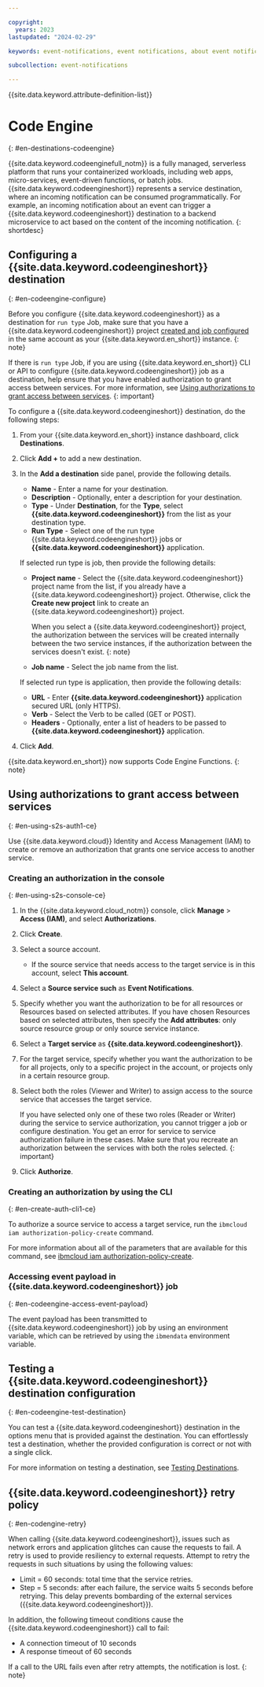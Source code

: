 ```yaml
---

copyright:
  years: 2023
lastupdated: "2024-02-29"

keywords: event-notifications, event notifications, about event notifications, destinations, code engine

subcollection: event-notifications

---
```


{{site.data.keyword.attribute-definition-list}}

# Code Engine
{: #en-destinations-codeengine}

{{site.data.keyword.codeenginefull_notm}} is a fully managed, serverless platform that runs your containerized workloads, including web apps, micro-services, event-driven functions, or batch jobs. {{site.data.keyword.codeengineshort}} represents a service destination, where an incoming notification can be consumed programmatically. For example, an incoming notification about an event can trigger a {{site.data.keyword.codeengineshort}} destination to a backend microservice to act based on the content of the incoming notification.
{: shortdesc}

## Configuring a {{site.data.keyword.codeengineshort}} destination
{: #en-codeengine-configure}

Before you configure {{site.data.keyword.codeengineshort}} as a destination for `run type` Job, make sure that you have a {{site.data.keyword.codeengineshort}} project [created and job configured](https://cloud.ibm.com/codeengine/projects) in the same account as your {{site.data.keyword.en_short}} instance.
{: note}

If there is `run type` Job, if you are using {{site.data.keyword.en_short}} CLI or API to configure {{site.data.keyword.codeengineshort}} job as a destination, help ensure that you have enabled authorization to grant access between services. For more information, see [Using authorizations to grant access between services](#en-using-s2s-auth1-ce).
{: important}

To configure a {{site.data.keyword.codeengineshort}} destination, do the following steps:

1. From your {{site.data.keyword.en_short}} instance dashboard, click **Destinations**.

1. Click **Add +** to add a new destination.

1. In the **Add a destination** side panel, provide the following details.

    - **Name** - Enter a name for your destination.
    - **Description** - Optionally, enter a description for your destination.
    - **Type** - Under **Destination**, for the **Type**, select **{{site.data.keyword.codeengineshort}}** from the list as your destination type.
    - **Run Type** - Select one of the run type {{site.data.keyword.codeengineshort}} jobs or **{{site.data.keyword.codeengineshort}}** application.
    
    If selected run type is job, then provide the following details:
    - **Project name** - Select the {{site.data.keyword.codeengineshort}} project name from the list, if you already have a {{site.data.keyword.codeengineshort}} project. Otherwise, click the **Create new project** link to create an {{site.data.keyword.codeengineshort}} project.

        When you select a {{site.data.keyword.codeengineshort}} project, the authorization between the services will be created internally between the two service instances, if the authorization between the services doesn't exist.
        {: note}

    - **Job name** - Select the job name from the list.

    If selected run type is application, then provide the following details:
    - **URL** - Enter **{{site.data.keyword.codeengineshort}}** application secured URL (only HTTPS).
    - **Verb** - Select the Verb to be called (GET or POST).
    - **Headers** - Optionally, enter a list of headers to be passed to **{{site.data.keyword.codeengineshort}}** application.

4. Click **Add**.

{{site.data.keyword.en_short}} now supports Code Engine Functions.
{: note}

## Using authorizations to grant access between services
{: #en-using-s2s-auth1-ce}

Use {{site.data.keyword.cloud}} Identity and Access Management (IAM) to create or remove an authorization that grants one service access to another service.


### Creating an authorization in the console
{: #en-using-s2s-console-ce}

1. In the {{site.data.keyword.cloud_notm}} console, click **Manage** > **Access (IAM)**, and select **Authorizations**.

1. Click **Create**.

1. Select a source account.
   * If the source service that needs access to the target service is in this account, select **This account**.

1. Select a **Source service such** as **Event Notifications**.

1. Specify whether you want the authorization to be for all resources or Resources based on selected attributes. If you have chosen Resources based on selected attributes, then specify the **Add attributes**: only source resource group or only source service instance.

1. Select a **Target service** as **{{site.data.keyword.codeengineshort}}**.

1. For the target service, specify whether you want the authorization to be for all projects, only to a specific project in the account, or projects only in a certain resource group.

1. Select both the roles (Viewer and Writer) to assign access to the source service that accesses the target service.

   If you have selected only one of these two roles (Reader or Writer) during the service to service authorization, you cannot trigger a job or configure destination. You get an error for service to service authorization failure in these cases. Make sure that you recreate an authorization between the services with both the roles selected.
{: important}

1. Click **Authorize**.

### Creating an authorization by using the CLI
{: #en-create-auth-cli1-ce}

To authorize a source service to access a target service, run the `ibmcloud iam authorization-policy-create` command.

For more information about all of the parameters that are available for this command, see [ibmcloud iam authorization-policy-create](/docs/cli?topic=cli-ibmcloud_commands_iam#ibmcloud_iam_authorization_policy_create).

### Accessing event payload in {{site.data.keyword.codeengineshort}} job
{: #en-codeengine-access-event-payload}

The event payload has been transmitted to {{site.data.keyword.codeengineshort}} job by using an environment variable, which can be retrieved by using the `ibmendata` environment variable.

## Testing a {{site.data.keyword.codeengineshort}} destination configuration
{: #en-codeengine-test-destination}

You can test a {{site.data.keyword.codeengineshort}} destination in the options menu that is provided against the destination. You can effortlessly test a destination, whether the provided configuration is correct or not with a single click.

For more information on testing a destination, see [Testing Destinations](/docs/event-notifications?topic=event-notifications-en-test-destination).

## {{site.data.keyword.codeengineshort}} retry policy
{: #en-codengine-retry}

When calling {{site.data.keyword.codeengineshort}}, issues such as network errors and application glitches can cause the requests to fail. A retry is used to provide resiliency to external requests. Attempt to retry the requests in such situations by using the following values:

- Limit = 60 seconds: total time that the service retries.
- Step = 5 seconds: after each failure, the service waits 5 seconds before retrying. This delay prevents bombarding of the external services ({{site.data.keyword.codeengineshort}}).

In addition, the following timeout conditions cause the {{site.data.keyword.codeengineshort}} call to fail:

- A connection timeout of 10 seconds
- A response timeout of 60 seconds

If a call to the URL fails even after retry attempts, the notification is lost.
{: note}
